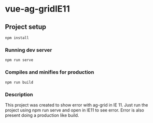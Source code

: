 # vue-ag-gridIE11

## Project setup
```
npm install
```

### Running dev server
```
npm run serve
```

### Compiles and minifies for production
```
npm run build
```

### Description

This project was created to show error with ag-grid in IE 11. Just run the project using npm run serve and open in IE11 to see error. Error is also present doing a production like build.
